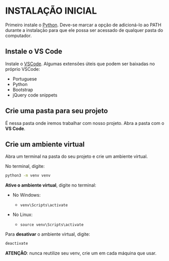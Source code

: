 # INSTALAÇÃO INICIAL
Primeiro instale o [Python](https://www.python.org/downloads/). Deve-se marcar a opção de adicioná-lo ao PATH durante a instalação para que ele possa ser acessado de qualquer pasta do computador.

## Instale o VS Code
Instale o [VSCode](https://code.visualstudio.com/download). Algumas extensões úteis que podem ser baixadas no próprio VSCode:
- Portuguese
- Python
- Bootstrap
- jQuery code snippets

## Crie uma pasta para seu projeto
É nessa pasta onde iremos trabalhar com nosso projeto. Abra a pasta com o **VS Code**.
## Crie um ambiente virtual
Abra um terminal na pasta do seu projeto e crie um ambiente virtual.

No terminal, digite:
``` bash
python3 -m venv venv 
```

**Ative o ambiente virtual**, digite no terminal:

- No Windows:
    - ` venv\Scripts\activate `

- No Linux:
    - ` source venv\Scripts\activate `


Para **desativar** o ambiente virtual, digite:
``` bash
deactivate
```
**ATENÇÃO**: nunca reutilize seu venv, crie um em cada máquina que usar.